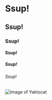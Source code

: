 # Ssup!
## Ssup!
### Ssup!
#### Ssup!
##### Ssup!
###### Ssup!
![Image of Yaktocat](https://octodex.github.com/images/yaktocat.png)
